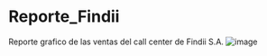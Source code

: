# Reporte_Findii
Reporte grafico de las ventas del call center de Findii S.A.
![image](https://github.com/user-attachments/assets/ebde9048-643d-42c4-b06c-1fce5e9aeb2f)
